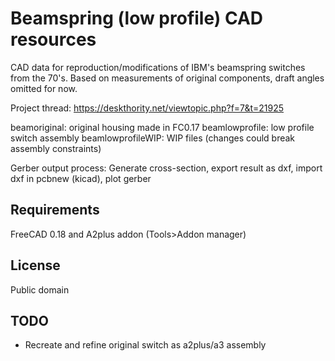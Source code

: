 Beamspring (low profile) CAD resources
======================================

CAD data for reproduction/modifications of IBM's beamspring switches from the 70's. Based on measurements of original components, draft angles omitted for now.

Project thread: https://deskthority.net/viewtopic.php?f=7&t=21925

beamoriginal: original housing made in FC0.17
beamlowprofile: low profile switch assembly
beamlowprofileWIP: WIP files (changes could break assembly constraints)

Gerber output process:
Generate cross-section, export result as dxf, import dxf in pcbnew (kicad), plot gerber



Requirements
------------
FreeCAD 0.18 and A2plus addon (Tools>Addon manager)


License
-------
Public domain


TODO
----
- Recreate and refine original switch as a2plus/a3 assembly
